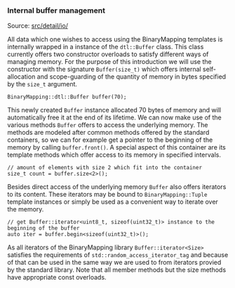 ### Internal buffer management

Source: [src/detail/io/](https://github.com/KnairdA/BinaryMapping/tree/master/src/detail/io)

All data which one wishes to access using the BinaryMapping templates is internally wrapped in a instance of the `dtl::Buffer` class. This class currently offers two constructor overloads to satisfy different ways of managing memory. For the purpose of this introduction we will use the constructor with the signature `Buffer(size_t)` which offers internal self-allocation and scope-guarding of the quantity of memory in bytes specified by the `size_t` argument.

```
BinaryMapping::dtl::Buffer buffer(70);
```

This newly created `Buffer` instance allocated 70 bytes of memory and will automatically free it at the end of its lifetime. We can now make use of the various methods `Buffer` offers to access the underlying memory. The methods are modeled after common methods offered by the standard containers, so we can for example get a pointer to the beginning of the memory by calling `buffer.front()`. A special aspect of this container are its template methods which offer access to its memory in specified intervals. 

```
// amount of elements with size 2 which fit into the container
size_t count = buffer.size<2>();
```

Besides direct access of the underlying memory `Buffer` also offers  iterators to its content. These iterators may be bound to `BinaryMapping::Tuple` template instances or simply be used as a convenient way to iterate over the memory.

```
// get Buffer::iterator<uint8_t, sizeof(uint32_t)> instance to the beginning of the buffer
auto iter = buffer.begin<sizeof(uint32_t)>();
```

As all iterators of the BinaryMapping library `Buffer::iterator<Size>` satisfies the requirements of `std::random_access_iterator_tag` and because of that can be used in the same way we are used to from iterators provied by the standard library. Note that all member methods but the size methods have appropriate const overloads.
